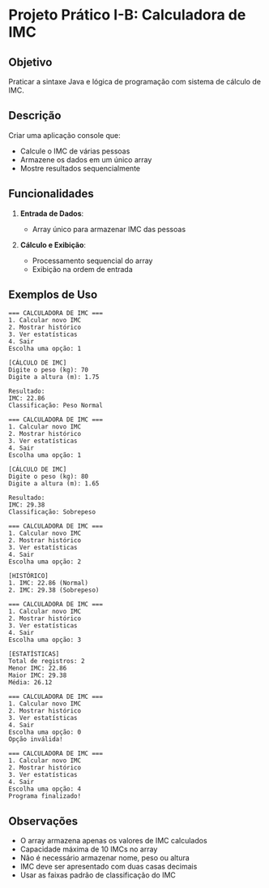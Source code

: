 # Projeto Prático I-B: Calculadora de IMC

## Objetivo
Praticar a sintaxe Java e lógica de programação com sistema de cálculo de IMC.

## Descrição
Criar uma aplicação console que:
- Calcule o IMC de várias pessoas
- Armazene os dados em um único array
- Mostre resultados sequencialmente

## Funcionalidades
1. **Entrada de Dados**:
   - Array único para armazenar IMC das pessoas

2. **Cálculo e Exibição**:
   - Processamento sequencial do array
   - Exibição na ordem de entrada

## Exemplos de Uso
```
=== CALCULADORA DE IMC ===
1. Calcular novo IMC
2. Mostrar histórico
3. Ver estatísticas
4. Sair
Escolha uma opção: 1

[CÁLCULO DE IMC]
Digite o peso (kg): 70
Digite a altura (m): 1.75

Resultado:
IMC: 22.86
Classificação: Peso Normal

=== CALCULADORA DE IMC ===
1. Calcular novo IMC
2. Mostrar histórico
3. Ver estatísticas
4. Sair
Escolha uma opção: 1

[CÁLCULO DE IMC]
Digite o peso (kg): 80
Digite a altura (m): 1.65

Resultado:
IMC: 29.38
Classificação: Sobrepeso

=== CALCULADORA DE IMC ===
1. Calcular novo IMC
2. Mostrar histórico
3. Ver estatísticas
4. Sair
Escolha uma opção: 2

[HISTÓRICO]
1. IMC: 22.86 (Normal)
2. IMC: 29.38 (Sobrepeso)

=== CALCULADORA DE IMC ===
1. Calcular novo IMC
2. Mostrar histórico
3. Ver estatísticas
4. Sair
Escolha uma opção: 3

[ESTATÍSTICAS]
Total de registros: 2
Menor IMC: 22.86
Maior IMC: 29.38
Média: 26.12

=== CALCULADORA DE IMC ===
1. Calcular novo IMC
2. Mostrar histórico
3. Ver estatísticas
4. Sair
Escolha uma opção: 0
Opção inválida!

=== CALCULADORA DE IMC ===
1. Calcular novo IMC
2. Mostrar histórico
3. Ver estatísticas
4. Sair
Escolha uma opção: 4
Programa finalizado!
```

## Observações
- O array armazena apenas os valores de IMC calculados
- Capacidade máxima de 10 IMCs no array
- Não é necessário armazenar nome, peso ou altura
- IMC deve ser apresentado com duas casas decimais
- Usar as faixas padrão de classificação do IMC
